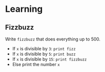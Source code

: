 # Learning


## Fizzbuzz 

Write `fizzbuzz` that does everything up to 500.
- If `x` is divisible by `3`: `print fizz`
- If `x` is divisible by `5`: `print buzz`
- If `x` is divisible by `15`: `print fizzbuzz`
- Else print the number `x`